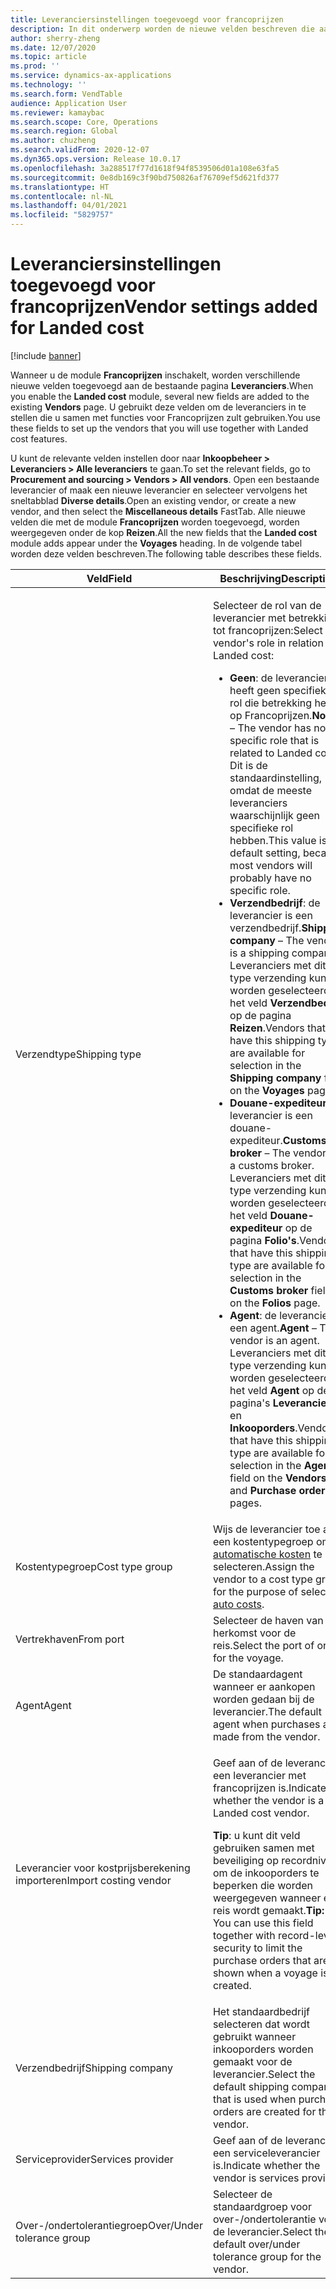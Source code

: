 ```yaml
---
title: Leveranciersinstellingen toegevoegd voor francoprijzen
description: In dit onderwerp worden de nieuwe velden beschreven die aan de bestaande pagina Leveranciers worden toegevoegd wanneer u de module Francoprijzen inschakelt. U gebruikt deze velden om de leveranciers in te stellen die u samen met functies voor Francoprijzen zult gebruiken.
author: sherry-zheng
ms.date: 12/07/2020
ms.topic: article
ms.prod: ''
ms.service: dynamics-ax-applications
ms.technology: ''
ms.search.form: VendTable
audience: Application User
ms.reviewer: kamaybac
ms.search.scope: Core, Operations
ms.search.region: Global
ms.author: chuzheng
ms.search.validFrom: 2020-12-07
ms.dyn365.ops.version: Release 10.0.17
ms.openlocfilehash: 3a288517f77d1618f94f8539506d01a108e63fa5
ms.sourcegitcommit: 0e8db169c3f90bd750826af76709ef5d621fd377
ms.translationtype: HT
ms.contentlocale: nl-NL
ms.lasthandoff: 04/01/2021
ms.locfileid: "5829757"
---
```

# <a name="vendor-settings-added-for-landed-cost"></a><span data-ttu-id="2ce85-104">Leveranciersinstellingen toegevoegd voor francoprijzen</span><span class="sxs-lookup"><span data-stu-id="2ce85-104">Vendor settings added for Landed cost</span></span>

[!include [banner](../../includes/banner.md)]

<span data-ttu-id="2ce85-105">Wanneer u de module **Francoprijzen** inschakelt, worden verschillende nieuwe velden toegevoegd aan de bestaande pagina **Leveranciers**.</span><span class="sxs-lookup"><span data-stu-id="2ce85-105">When you enable the **Landed cost** module, several new fields are added to the existing **Vendors** page.</span></span> <span data-ttu-id="2ce85-106">U gebruikt deze velden om de leveranciers in te stellen die u samen met functies voor Francoprijzen zult gebruiken.</span><span class="sxs-lookup"><span data-stu-id="2ce85-106">You use these fields to set up the vendors that you will use together with Landed cost features.</span></span>

<span data-ttu-id="2ce85-107">U kunt de relevante velden instellen door naar **Inkoopbeheer \> Leveranciers \> Alle leveranciers** te gaan.</span><span class="sxs-lookup"><span data-stu-id="2ce85-107">To set the relevant fields, go to **Procurement and sourcing \> Vendors \> All vendors**.</span></span> <span data-ttu-id="2ce85-108">Open een bestaande leverancier of maak een nieuwe leverancier en selecteer vervolgens het sneltabblad **Diverse details**.</span><span class="sxs-lookup"><span data-stu-id="2ce85-108">Open an existing vendor, or create a new vendor, and then select the **Miscellaneous details** FastTab.</span></span> <span data-ttu-id="2ce85-109">Alle nieuwe velden die met de module **Francoprijzen** worden toegevoegd, worden weergegeven onder de kop **Reizen**.</span><span class="sxs-lookup"><span data-stu-id="2ce85-109">All the new fields that the **Landed cost** module adds appear under the **Voyages** heading.</span></span> <span data-ttu-id="2ce85-110">In de volgende tabel worden deze velden beschreven.</span><span class="sxs-lookup"><span data-stu-id="2ce85-110">The following table describes these fields.</span></span>

| <span data-ttu-id="2ce85-111">Veld</span><span class="sxs-lookup"><span data-stu-id="2ce85-111">Field</span></span> | <span data-ttu-id="2ce85-112">Beschrijving</span><span class="sxs-lookup"><span data-stu-id="2ce85-112">Description</span></span> |
|---|---|
| <span data-ttu-id="2ce85-113">Verzendtype</span><span class="sxs-lookup"><span data-stu-id="2ce85-113">Shipping type</span></span> | <p><span data-ttu-id="2ce85-114">Selecteer de rol van de leverancier met betrekking tot francoprijzen:</span><span class="sxs-lookup"><span data-stu-id="2ce85-114">Select the vendor's role in relation to Landed cost:</span></span></p><ul><li><span data-ttu-id="2ce85-115">**Geen**: de leverancier heeft geen specifieke rol die betrekking heeft op Francoprijzen.</span><span class="sxs-lookup"><span data-stu-id="2ce85-115">**None** – The vendor has no specific role that is related to Landed cost.</span></span> <span data-ttu-id="2ce85-116">Dit is de standaardinstelling, omdat de meeste leveranciers waarschijnlijk geen specifieke rol hebben.</span><span class="sxs-lookup"><span data-stu-id="2ce85-116">This value is the default setting, because most vendors will probably have no specific role.</span></span></li><li><span data-ttu-id="2ce85-117">**Verzendbedrijf**: de leverancier is een verzendbedrijf.</span><span class="sxs-lookup"><span data-stu-id="2ce85-117">**Shipping company** – The vendor is a shipping company.</span></span> <span data-ttu-id="2ce85-118">Leveranciers met dit type verzending kunnen worden geselecteerd in het veld **Verzendbedrijf** op de pagina **Reizen**.</span><span class="sxs-lookup"><span data-stu-id="2ce85-118">Vendors that have this shipping type are available for selection in the **Shipping company** field on the **Voyages** page.</span></span></li><li><span data-ttu-id="2ce85-119">**Douane-expediteur**: de leverancier is een douane-expediteur.</span><span class="sxs-lookup"><span data-stu-id="2ce85-119">**Customs broker** – The vendor is a customs broker.</span></span> <span data-ttu-id="2ce85-120">Leveranciers met dit type verzending kunnen worden geselecteerd in het veld **Douane-expediteur** op de pagina **Folio's**.</span><span class="sxs-lookup"><span data-stu-id="2ce85-120">Vendors that have this shipping type are available for selection in the **Customs broker** field on the **Folios** page.</span></span></li><li><span data-ttu-id="2ce85-121">**Agent**: de leverancier is een agent.</span><span class="sxs-lookup"><span data-stu-id="2ce85-121">**Agent** – The vendor is an agent.</span></span> <span data-ttu-id="2ce85-122">Leveranciers met dit type verzending kunnen worden geselecteerd in het veld **Agent** op de pagina's **Leveranciers** en **Inkooporders**.</span><span class="sxs-lookup"><span data-stu-id="2ce85-122">Vendors that have this shipping type are available for selection in the **Agent** field on the **Vendors** and **Purchase orders** pages.</span></span></li></ul> |
| <span data-ttu-id="2ce85-123">Kostentypegroep</span><span class="sxs-lookup"><span data-stu-id="2ce85-123">Cost type group</span></span> | <span data-ttu-id="2ce85-124">Wijs de leverancier toe aan een kostentypegroep om [automatische kosten](auto-cost-setup.md) te selecteren.</span><span class="sxs-lookup"><span data-stu-id="2ce85-124">Assign the vendor to a cost type group for the purpose of selecting [auto costs](auto-cost-setup.md).</span></span> |
| <span data-ttu-id="2ce85-125">Vertrekhaven</span><span class="sxs-lookup"><span data-stu-id="2ce85-125">From port</span></span> | <span data-ttu-id="2ce85-126">Selecteer de haven van herkomst voor de reis.</span><span class="sxs-lookup"><span data-stu-id="2ce85-126">Select the port of origin for the voyage.</span></span> |
| <span data-ttu-id="2ce85-127">Agent</span><span class="sxs-lookup"><span data-stu-id="2ce85-127">Agent</span></span> | <span data-ttu-id="2ce85-128">De standaardagent wanneer er aankopen worden gedaan bij de leverancier.</span><span class="sxs-lookup"><span data-stu-id="2ce85-128">The default agent when purchases are made from the vendor.</span></span> |
| <span data-ttu-id="2ce85-129">Leverancier voor kostprijsberekening importeren</span><span class="sxs-lookup"><span data-stu-id="2ce85-129">Import costing vendor</span></span> | <p><span data-ttu-id="2ce85-130">Geef aan of de leverancier een leverancier met francoprijzen is.</span><span class="sxs-lookup"><span data-stu-id="2ce85-130">Indicate whether the vendor is a Landed cost vendor.</span></span></p><p><span data-ttu-id="2ce85-131">**Tip**: u kunt dit veld gebruiken samen met beveiliging op recordniveau om de inkooporders te beperken die worden weergegeven wanneer een reis wordt gemaakt.</span><span class="sxs-lookup"><span data-stu-id="2ce85-131">**Tip:** You can use this field together with record-level security to limit the purchase orders that are shown when a voyage is created.</span></span></p> |
| <span data-ttu-id="2ce85-132">Verzendbedrijf</span><span class="sxs-lookup"><span data-stu-id="2ce85-132">Shipping company</span></span> | <span data-ttu-id="2ce85-133">Het standaardbedrijf selecteren dat wordt gebruikt wanneer inkooporders worden gemaakt voor de leverancier.</span><span class="sxs-lookup"><span data-stu-id="2ce85-133">Select the default shipping company that is used when purchase orders are created for the vendor.</span></span> |
| <span data-ttu-id="2ce85-134">Serviceprovider</span><span class="sxs-lookup"><span data-stu-id="2ce85-134">Services provider</span></span> | <span data-ttu-id="2ce85-135">Geef aan of de leverancier een serviceleverancier is.</span><span class="sxs-lookup"><span data-stu-id="2ce85-135">Indicate whether the vendor is services provider.</span></span> |
| <span data-ttu-id="2ce85-136">Over-/ondertolerantiegroep</span><span class="sxs-lookup"><span data-stu-id="2ce85-136">Over/Under tolerance group</span></span> | <span data-ttu-id="2ce85-137">Selecteer de standaardgroep voor over-/ondertolerantie voor de leverancier.</span><span class="sxs-lookup"><span data-stu-id="2ce85-137">Select the default over/under tolerance group for the vendor.</span></span> |
